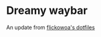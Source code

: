 # Dreamy waybar

An update from [flickowoa's dotfiles](https://github.com/flickowoa/dotfiles/tree/dreamy/config/hypr/component/waybar)

